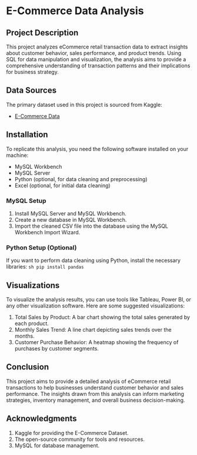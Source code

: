 # E-Commerce Data Analysis

## Project Description
This project analyzes eCommerce retail transaction data to extract insights about customer behavior, sales performance, and product trends. Using SQL for data manipulation and visualization, the analysis aims to provide a comprehensive understanding of transaction patterns and their implications for business strategy.

## Data Sources
The primary dataset used in this project is sourced from Kaggle:
- [E-Commerce Data](https://www.kaggle.com/datasets/carrie1/ecommerce-data) 

## Installation
To replicate this analysis, you need the following software installed on your machine:
- MySQL Workbench
- MySQL Server
- Python (optional, for data cleaning and preprocessing)
- Excel (optional, for initial data cleaning)

### MySQL Setup
1. Install MySQL Server and MySQL Workbench.
2. Create a new database in MySQL Workbench.
3. Import the cleaned CSV file into the database using the MySQL Workbench Import Wizard.

### Python Setup (Optional)
If you want to perform data cleaning using Python, install the necessary libraries:
```sh pip install pandas```

## Visualizations
To visualize the analysis results, you can use tools like Tableau, Power BI, or any other visualization software. Here are some suggested visualizations:
1. Total Sales by Product: A bar chart showing the total sales generated by each product.
2. Monthly Sales Trend: A line chart depicting sales trends over the months.
3. Customer Purchase Behavior: A heatmap showing the frequency of purchases by customer segments.

## Conclusion
This project aims to provide a detailed analysis of eCommerce retail transactions to help businesses understand customer behavior and sales performance. The insights drawn from this analysis can inform marketing strategies, inventory management, and overall business decision-making.

## Acknowledgments
1. Kaggle for providing the E-Commerce Dataset.
2. The open-source community for tools and resources.
3. MySQL for database management.
